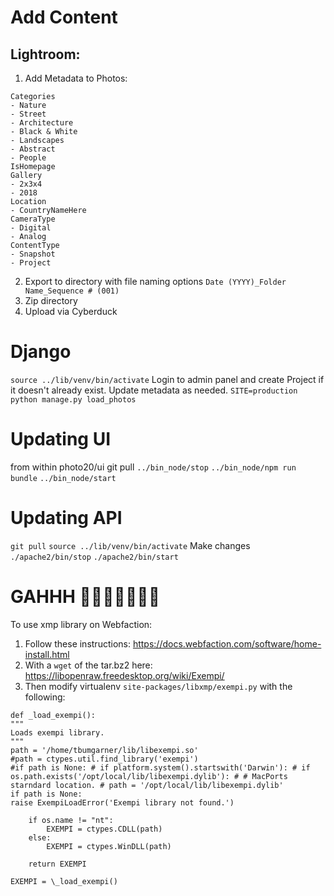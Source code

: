 # Add Content

## Lightroom:

1. Add Metadata to Photos:

```
Categories
- Nature
- Street
- Architecture
- Black & White
- Landscapes
- Abstract
- People
IsHomepage
Gallery
- 2x3x4
- 2018
Location
- CountryNameHere
CameraType
- Digital
- Analog
ContentType
- Snapshot
- Project
```

2. Export to directory with file naming options `Date (YYYY)_Folder Name_Sequence # (001)`
3. Zip directory
4. Upload via Cyberduck

# Django

`source ../lib/venv/bin/activate`
Login to admin panel and create Project if it doesn't already exist. Update metadata as needed.
`SITE=production python manage.py load_photos`

# Updating UI

from within photo20/ui
git pull
`../bin_node/stop`
`../bin_node/npm run bundle`
`../bin_node/start`

# Updating API

`git pull`
`source ../lib/venv/bin/activate`
Make changes
`./apache2/bin/stop`
`./apache2/bin/start`

# GAHHH 🤷🤷🤷🤷🤷🤷🤷

To use xmp library on Webfaction:

1. Follow these instructions: https://docs.webfaction.com/software/home-install.html
2. With a `wget` of the tar.bz2 here: https://libopenraw.freedesktop.org/wiki/Exempi/
3. Then modify virtualenv `site-packages/libxmp/exempi.py` with the following:

```
def _load_exempi():
"""
Loads exempi library.
"""
path = '/home/tbumgarner/lib/libexempi.so'
#path = ctypes.util.find_library('exempi')
#if path is None: # if platform.system().startswith('Darwin'): # if os.path.exists('/opt/local/lib/libexempi.dylib'): # # MacPorts starndard location. # path = '/opt/local/lib/libexempi.dylib'
if path is None:
raise ExempiLoadError('Exempi library not found.')

    if os.name != "nt":
        EXEMPI = ctypes.CDLL(path)
    else:
        EXEMPI = ctypes.WinDLL(path)

    return EXEMPI

EXEMPI = \_load_exempi()
```
